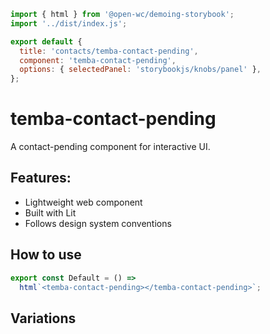```js script
import { html } from '@open-wc/demoing-storybook';
import '../dist/index.js';

export default {
  title: 'contacts/temba-contact-pending',
  component: 'temba-contact-pending',
  options: { selectedPanel: 'storybookjs/knobs/panel' },
};
```

# temba-contact-pending

A contact-pending component for interactive UI.

## Features:

- Lightweight web component
- Built with Lit
- Follows design system conventions

## How to use

```js preview-story
export const Default = () =>
  html`<temba-contact-pending></temba-contact-pending>`;
```

## Variations


